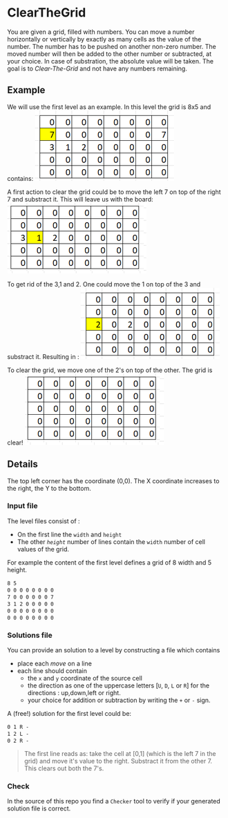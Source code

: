 # ClearTheGrid

You are given a grid, filled with numbers. 
You can move a number horizontally or vertically by exactly as many cells as the value of the number. The number has to be pushed on another non-zero number. The moved number will then be added to the other number or subtracted, at your choice. In case of substration, the absolute value will be taken. The goal is to *Clear-The-Grid* and not have any numbers remaining. 

## Example

We will use the first level as an example.
In this level the grid is 8x5 and contains: 
![board](Images\board1.png)

A first action to clear the grid could be to move the left 7 on top of the right 7 and substract it. This will leave us with the board: 
![board](Images\board2.png)

To get rid of the 3,1 and 2. One could move the 1 on top of the 3 and substract it. Resulting in :
![board](Images\board3.png)

To clear the grid, we move one of the 2's on top of the other. The grid is clear! 
![board](Images\board4.png)


## Details

The top left corner has the coordinate (0,0). The X coordinate increases to the right, the Y to the bottom.

### Input file
The level files consist of :
- On the first line the `width` and `height`
- The other *`height`* number of lines contain the `width` number of cell values of the grid.


For example the content of the first level defines a grid of 8 width and 5 height.
``` 
8 5
0 0 0 0 0 0 0 0 
7 0 0 0 0 0 0 7 
3 1 2 0 0 0 0 0 
0 0 0 0 0 0 0 0 
0 0 0 0 0 0 0 0 
```


### Solutions file

You can provide an solution to a level by constructing a file which contains 
- place each *move* on a line
- each line should contain 
   - the `x` and `y` coordinate of the source cell 
   - the direction as one of the uppercase letters [`U`, `D`, `L` or `R`] for the directions : up,down,left or right.
   - your choice for addition or subtraction by writing the `+` or `-` sign. 

A (free!) solution for the first level could be:

```
0 1 R -
1 2 L -
0 2 R -
```

> The first line reads as: take the cell at [0,1] (which is the left 7 in the grid) and move it's value to the right. Substract it from the other 7. This clears out both the 7's.

### Check 

In the source of this repo you find a `Checker` tool to verify if your generated solution file is correct. 



